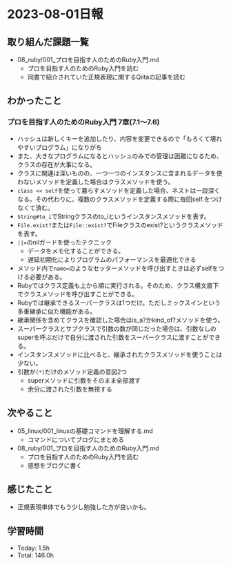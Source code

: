 # 2023-08-01日報

## 取り組んだ課題一覧
* 08_ruby/001_プロを目指す人のためのRuby入門.md
  * プロを目指す人のためのRuby入門を読む
  * 同書で紹介されていた正規表現に関するQiitaの記事を読む

## わかったこと
### プロを目指す人のためのRuby入門 7章(7.1〜7.6)
* ハッシュは新しくキーを追加したり、内容を変更できるので「もろくて壊れやすいプログラム」になりがち
* また、大きなプログラムになるとハッシュのみでの管理は困難になるため、クラスの存在が大事になる。
* クラスに関連は深いものの、一つ一つのインスタンスに含まれるデータを使わないメソッドを定義した場合はクラスメソッドを使う。
* `class << self`を使って暮らすメソッドを定義した場合、ネストは一段深くなる。その代わりに、複数のクラスメソッドを定義する際に毎回self.をつけなくて済む。
* `String#to_i`でStringクラスのto_iというインスタンスメソッドを表す。
* `File.exist?`または`File::exist?`でFileクラスのexist?というクラスメソッドを表す。
* `||=`のnilガードを使ったテクニック
  * データをメモ化することができる。
  * 遅延初期化によりプログラムのパフォーマンスを最適化できる
* メソッド内で`name=`のようなセッターメソッドを呼び出すときは必ずselfをつける必要がある。
* Rubyではクラス定義も上から順に実行される。そのため、クラス構文直下でクラスメソッドを呼び出すことができる。
* Rubyでは継承できるスーパークラスは1つだけ。ただしミックスインという多重継承に似た機能がある。
* 継承関係を含めてクラスを確認した場合はis_a?かkind_of?メソッドを使う。
* スーパークラスとサブクラスで引数の数が同じだった場合は、引数なしのsuperを呼ぶだけで自分に渡された引数をスーパークラスに渡すことができる。
* インスタンスメソッドに比べると、継承されたクラスメソッドを使うことは少ない。
* 引数が`(*)`だけのメソッド定義の意図2つ
  * superメソッドに引数をそのまま全部渡す
  * 余分に渡された引数を無視する

## 次やること
* 05_linux/001_linuxの基礎コマンドを理解する.md
  * コマンドについてブログにまとめる
* 08_ruby/001_プロを目指す人のためのRuby入門.md
  * プロを目指す人のためのRuby入門を読む
  * 感想をブログに書く

## 感じたこと
* 正規表現単体でもう少し勉強した方が良いかも。

## 学習時間
* Today: 1.5h
* Total: 146.0h

